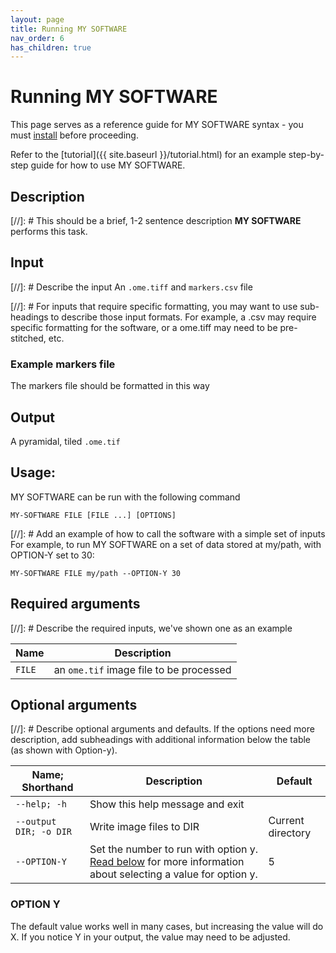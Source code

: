 ```yaml
---
layout: page
title: Running MY SOFTWARE
nav_order: 6
has_children: true
---
```


# Running MY SOFTWARE
This page serves as a reference guide for MY SOFTWARE syntax - you must [install](installation.html) before proceeding. 

Refer to the [tutorial]({{ site.baseurl }}/tutorial.html) for an example step-by-step guide for how to use MY SOFTWARE.

## Description
[//]: # This should be a brief, 1-2 sentence description
**MY SOFTWARE** performs this task. 

## Input
[//]: # Describe the input
An ```.ome.tiff``` and `markers.csv` file

[//]: # For inputs that require specific formatting, you may want to use sub-headings to describe those input formats. For example, a .csv may require specific formatting for the software, or a ome.tiff may need to be pre-stitched, etc.
### Example markers file
The markers file should be formatted in this way


## Output
A pyramidal, tiled ```.ome.tif```

## Usage:
MY SOFTWARE can be run with the following command
```
MY-SOFTWARE FILE [FILE ...] [OPTIONS] 
```

[//]: # Add an example of how to call the software with a simple set of inputs
For example, to run MY SOFTWARE on a set of data stored at my/path, with OPTION-Y set to 30:
```
MY-SOFTWARE FILE my/path --OPTION-Y 30
```

## Required arguments
[//]: # Describe the required inputs, we've shown one as an example

| Name | Description |
|---|---|
| ```FILE``` | an `ome.tif` image file to be processed|

## Optional arguments
[//]: # Describe optional arguments and defaults. If the options need more description, add subheadings with additional information below the table (as shown with Option-y). 

|  Name; Shorthand | Description | Default|
|---|---|---|
|```--help; -h```| Show this help message and exit| |
|```--output DIR; -o DIR```|Write image files to DIR|Current directory|
|```--OPTION-Y```|Set the number to run with option y. [Read below](./option-y) for more information about selecting a value for option y. | 5 |

### OPTION Y
The default value works well in many cases, but increasing the value will do X. If you notice Y in your output, the value may need to be adjusted. 

